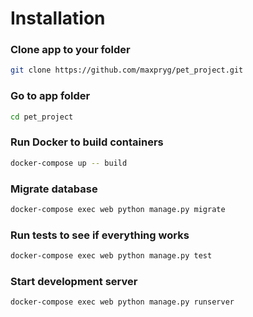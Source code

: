 # Installation

### Clone app to your folder
```bash
git clone https://github.com/maxpryg/pet_project.git
```
### Go to app folder
```bash
cd pet_project
```
### Run Docker to build containers
```bash
docker-compose up -- build
```
### Migrate database
```bash
docker-compose exec web python manage.py migrate
```
### Run tests to see if everything works
```bash
docker-compose exec web python manage.py test
```
### Start development server
```bash
docker-compose exec web python manage.py runserver
```
